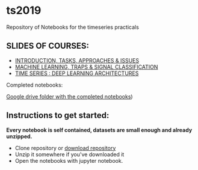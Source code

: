 # ts2019
Repository of Notebooks for the timeseries practicals

## SLIDES OF COURSES:

- [INTRODUCTION, TASKS, APPROACHES & ISSUES](https://drive.google.com/open?id=0B5HWSvDb1DneS1QyQll2MC1GblNVQUo5VGktRTFEZnlMYU9B)
- [MACHINE LEARNING, TRAPS & SIGNAL CLASSIFICATION](https://drive.google.com/open?id=0B5HWSvDb1DneR2J4VjNwbGp4enExaVpFblZ6bzIyV1pCT3Aw)
- [TIME SERIES : DEEP LEARNING ARCHITECTURES](https://drive.google.com/open?id=0B5HWSvDb1DneWFdVcEdUMDZDUHZSMVNyTDBpeFRPdFRfZUlJ)

Completed notebooks:

[Google drive folder with the completed notebooks](https://drive.google.com/open?id=1lSwyX2rwgnVLWi4Dy1vpZMA7CFCoxOT0))


## Instructions to get started:
__Every notebook is self contained, datasets are small enough and already unzipped.__

- Clone repository or [download repository](https://github.com/cedias/ts2019/archive/master.zip)
- Unzip it somewhere if you've downloaded it
- Open the notebooks with jupyter notebook.
